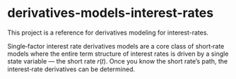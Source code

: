 # derivatives-models-interest-rates

This project is a reference for derivatives modeling for interest-rates. 

Single‑factor interest rate derivatives models are a core class of short‑rate models where the entire term structure of interest rates is driven by a single state variable — the short rate 
𝑟(𝑡). Once you know the short rate’s path, the interest‑rate derivatives can be determined.
